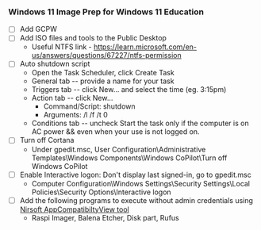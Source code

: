 ### Windows 11 Image Prep for Windows 11 Education

- [ ] Add GCPW
- [ ] Add ISO files and tools to the Public Desktop
    - Useful NTFS link - https://learn.microsoft.com/en-us/answers/questions/67227/ntfs-permission
- [ ] Auto shutdown script
    - Open the Task Scheduler, click Create Task
    - General tab -- provide a name for your task
    - Triggers tab -- click New... and select the time (eg. 3:15pm)
    - Action tab -- click New... 
        - Command/Script:     shutdown
        - Arguments:          /l /f /t 0
    - Conditions tab -- uncheck Start the task only if the computer is on AC power && even when your use is not logged on.
- [ ] Turn off Cortana
    - Under gpedit.msc, User Configuration\Administrative Templates\Windows Components\Windows CoPilot\Turn off Windows CoPilot
- [ ] Enable Interactive logon: Don't display last signed-in, go to gpedit.msc
    - Computer Configuration\Windows Settings\Security Settings\Local Policies\Security Options\Interactive logon
- [ ] Add the following programs to execute without admin credentials using [Nirsoft AppCompatibiltyView tool]([url](https://www.nirsoft.net/articles/run_application_without_elevation.html))
    - Raspi Imager, Balena Etcher, Disk part, Rufus
